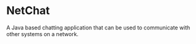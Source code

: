 # NetChat
A Java based chatting application that can be used to communicate with other systems on a network. 
